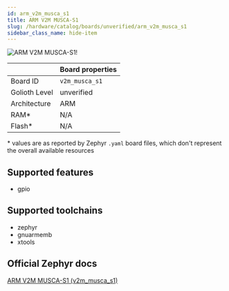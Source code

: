 ```yaml
---
id: arm_v2m_musca_s1
title: ARM V2M MUSCA-S1
slug: /hardware/catalog/boards/unverified/arm_v2m_musca_s1
sidebar_class_name: hide-item
---
```


[//]: # (This is an auto-generated file, do not edit! Changes to it will be lost upon re-generation)

![ARM V2M MUSCA-S1!](/img/boards/arm/v2m_musca_s1.png "ARM V2M MUSCA-S1")

|                | Board properties     |
| -------------  | -------------------- |
| Board ID       | `v2m_musca_s1` |
| Golioth Level  | unverified       |
| Architecture   | ARM |
| RAM*           | N/A |
| Flash*         | N/A |

\* values are as reported by Zephyr `.yaml` board files, which don't represent the overall available resources



## Supported features

* gpio

## Supported toolchains

* zephyr
* gnuarmemb
* xtools

## Official Zephyr docs

[ARM V2M MUSCA-S1 (v2m_musca_s1)](https://docs.zephyrproject.org/latest/boards/arm/v2m_musca_s1/doc/index.html)
